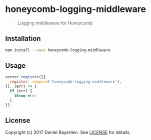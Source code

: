 # honeycomb-logging-middleware

> Logging middleware for Honeycomb

## Installation

```bash
npm install --save honeycomb-logging-middleware
```

## Usage

```javascript
server.register([{
  register: require('honeycomb-logging-middleware'),
}], (err) => {
  if (err) {
    throw err;
  }
});
```

## License

Copyright (c) 2017 Daniel Bayerlein. See [LICENSE](../../LICENSE.md) for details.

